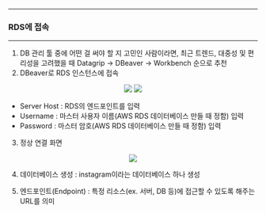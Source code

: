 -----
### RDS에 접속
-----
1. DB 관리 툴 중에 어떤 걸 써야 할 지 고민인 사람이라면, 최근 트렌드, 대중성 및 편리성을 고려했을 때 Datagrip → DBeaver → Workbench 순으로 추천
2. DBeaver로 RDS 인스턴스에 접속
<div align="center">
<img src="https://github.com/user-attachments/assets/d9d00bb8-8556-4601-bcb2-c387d39fcb35">
<img src="https://github.com/user-attachments/assets/7ba2e2f9-47e5-482d-b555-a9db4f0aae90">
</div>

  - Server Host : RDS의 엔드포인트를 입력
  - Username : 마스터 사용자 이름(AWS RDS 데이터베이스 만들 때 정함) 입력
  - Password : 마스터 암호(AWS RDS 데이터베이스 만들 때 정함) 입력

3. 정상 연결 화면
<div align="center">
<img src="https://github.com/user-attachments/assets/0b0f9353-7674-4580-8e8f-450e40e393ff">
</div>

4. 데이터베이스 생성 : instagram이라는 데이터베이스 하나 생성

5. 엔드포인트(Endpoint) : 특정 리소스(ex. 서버, DB 등)에 접근할 수 있도록 해주는 URL를 의미
